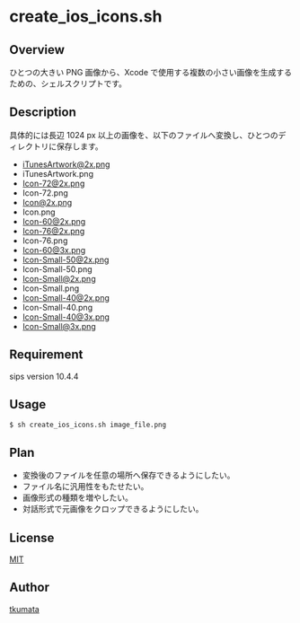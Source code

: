 # create_ios_icons.sh

## Overview

ひとつの大きい PNG 画像から、Xcode で使用する複数の小さい画像を生成するための、シェルスクリプトです。

## Description

具体的には長辺 1024 px 以上の画像を、以下のファイルへ変換し、ひとつのディレクトリに保存します。

- iTunesArtwork@2x.png
- iTunesArtwork.png
- Icon-72@2x.png
- Icon-72.png
- Icon@2x.png
- Icon.png
- Icon-60@2x.png
- Icon-76@2x.png
- Icon-76.png
- Icon-60@3x.png
- Icon-Small-50@2x.png
- Icon-Small-50.png
- Icon-Small@2x.png
- Icon-Small.png
- Icon-Small-40@2x.png
- Icon-Small-40.png
- Icon-Small-40@3x.png
- Icon-Small@3x.png

## Requirement

sips version 10.4.4

## Usage

```
$ sh create_ios_icons.sh image_file.png
```

## Plan

- 変換後のファイルを任意の場所へ保存できるようにしたい。
- ファイル名に汎用性をもたせたい。
- 画像形式の種類を増やしたい。
- 対話形式で元画像をクロップできるようにしたい。

## License

[MIT](https://opensource.org/licenses/MIT)

## Author

[tkumata](https://github.com/tkumata)